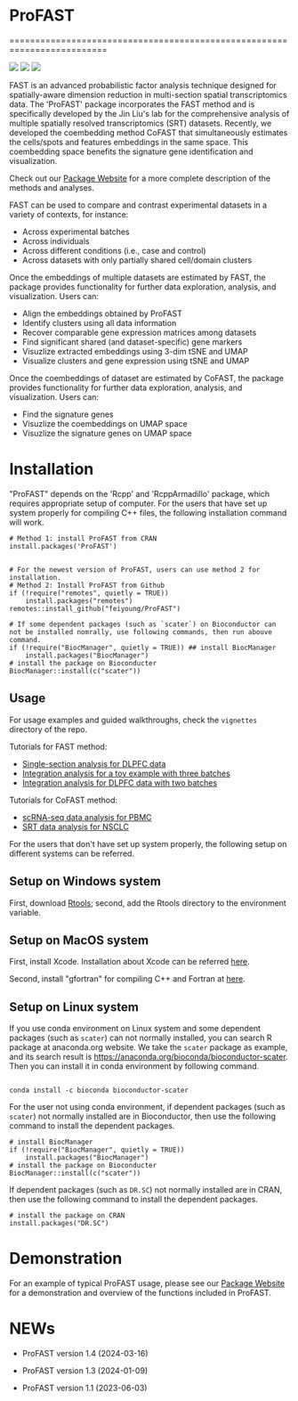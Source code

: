 # ProFAST

=========================================================================
<!-- badges: start -->

[![](https://www.r-pkg.org/badges/version-ago/ProFAST)](https://cran.r-project.org/package=ProFAST)
[![](https://cranlogs.r-pkg.org/badges/ProFAST?color=orange)](https://cran.r-project.org/package=ProFAST)
[![](https://cranlogs.r-pkg.org/badges/grand-total/ProFAST?color=orange)](https://cran.r-project.org/package=ProFAST)
<!-- badges: end -->

FAST is an advanced probabilistic factor analysis technique designed for spatially-aware dimension reduction in multi-section spatial transcriptomics data. The 'ProFAST' package incorporates the FAST method and is specifically developed by the Jin Liu's lab for the comprehensive analysis of multiple spatially resolved transcriptomics (SRT) datasets. Recently, we developed the coembedding method CoFAST that simultaneously estimates the cells/spots and features embeddings in the same space. This coembedding space benefits the signature gene identification and visualization.

Check out  our [Package Website](https://feiyoung.github.io/ProFAST/index.html) for a more complete description of the methods and analyses. 

FAST  can be used to compare and contrast experimental datasets in a variety of contexts, for instance:

* Across experimental batches
* Across individuals
* Across different conditions (i.e., case and control)
* Across datasets with only partially shared cell/domain clusters

Once the embeddings of multiple datasets are estimated by FAST, the package provides functionality for further data exploration, 
analysis, and visualization. Users can:

* Align the embeddings obtained by ProFAST
* Identify clusters using all data information
* Recover comparable gene expression matrices among datasets
* Find significant shared (and dataset-specific) gene markers
* Visuzlize extracted embeddings using 3-dim tSNE and UMAP
* Visualize clusters and gene expression using tSNE and UMAP

Once the coembeddings of  dataset are estimated by CoFAST, the package provides functionality for further data exploration, 
analysis, and visualization. Users can:

* Find the signature genes 
* Visuzlize the coembeddings on UMAP space
* Visuzlize the signature genes on UMAP space


# Installation
"ProFAST" depends on the 'Rcpp' and 'RcppArmadillo' package, which requires appropriate setup of computer. For the users that have set up system properly for compiling C++ files, the following installation command will work.
```{Rmd}
# Method 1: install ProFAST from CRAN
install.packages('ProFAST')


# For the newest version of ProFAST, users can use method 2 for installation.
# Method 2: Install ProFAST from Github
if (!require("remotes", quietly = TRUE))
    install.packages("remotes")
remotes::install_github("feiyoung/ProFAST")

# If some dependent packages (such as `scater`) on Bioconductor can not be installed nomrally, use following commands, then run abouve command.
if (!require("BiocManager", quietly = TRUE)) ## install BiocManager
    install.packages("BiocManager")
# install the package on Bioconducter
BiocManager::install(c("scater"))
```



## Usage
For usage examples and guided walkthroughs, check the `vignettes` directory of the repo. 

Tutorials for FAST method:

* [Single-section  analysis for DLPFC data](https://feiyoung.github.io/ProFAST/articles/FASTdlpfc.html)
* [Integration analysis for a toy example with three batches](https://feiyoung.github.io/ProFAST/articles/FASTsimu.html)
* [Integration  analysis for DLPFC data with two batches](https://feiyoung.github.io/ProFAST/articles/FASTdlpfc2.html)

Tutorials for CoFAST method:

* [scRNA-seq data analysis for PBMC](https://feiyoung.github.io/ProFAST/articles/pbmc3k.html)
* [SRT data analysis for NSCLC](https://feiyoung.github.io/ProFAST/articles/CosMx.html)


For the users that don't have set up system properly, the following setup on different systems can be referred.
## Setup on Windows system
First, download [Rtools](https://cran.r-project.org/bin/windows/Rtools/); second, add the Rtools directory to the environment variable.


## Setup on MacOS system
First, install Xcode. Installation about Xcode can be referred [here](https://stackoverflow.com/questions/8291146/xcode-installation-on-mac).


Second, install "gfortran" for compiling C++ and Fortran at [here](https://github.com/fxcoudert/gfortran-for-macOS).


## Setup on Linux  system
If you use conda environment on Linux system and some dependent packages (such as `scater`) can not normally installed, you can search R package at anaconda.org website. We take the `scater` package as example, and its search result is https://anaconda.org/bioconda/bioconductor-scater. Then you can install it in conda environment by following command.
```{Linux}

conda install -c bioconda bioconductor-scater
```
For the user not using conda environment, if  dependent packages (such as `scater`) not normally installed are in Bioconductor, then use the following command to install the dependent packages.
```{Linux}
# install BiocManager
if (!require("BiocManager", quietly = TRUE))
    install.packages("BiocManager")
# install the package on Bioconducter
BiocManager::install(c("scater"))
```
If  dependent packages (such as `DR.SC`) not normally installed are in CRAN, then use the following command to install the dependent packages.
```{Linux}
# install the package on CRAN
install.packages("DR.SC")
```


# Demonstration

For an example of typical ProFAST usage, please see our [Package Website](https://feiyoung.github.io/ProFAST/index.html) for a demonstration and overview of the functions included in ProFAST.

# NEWs
* ProFAST version 1.4 (2024-03-16)

* ProFAST version 1.3 (2024-01-09)

* ProFAST version 1.1 (2023-06-03)


